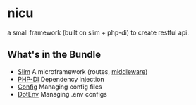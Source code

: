 # nicu
a small framework (built on slim + php-di) to create restful api.

## What's in the Bundle
- [Slim](https://www.slimframework.com/) A microframework (routes, [middleware](https://www.slimframework.com/docs/v3/concepts/middleware.html))
- [PHP-DI](http://php-di.org/) Dependency injection 
- [Config](https://github.com/hassankhan/config) Managing config files
- [DotEnv](https://github.com/vlucas/phpdotenv) Managing .env configs

